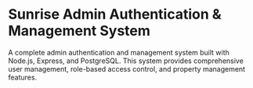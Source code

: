# Sunrise Admin Authentication & Management System

A complete admin authentication and management system built with Node.js, Express, and PostgreSQL. This system provides comprehensive user management, role-based access control, and property management features.


